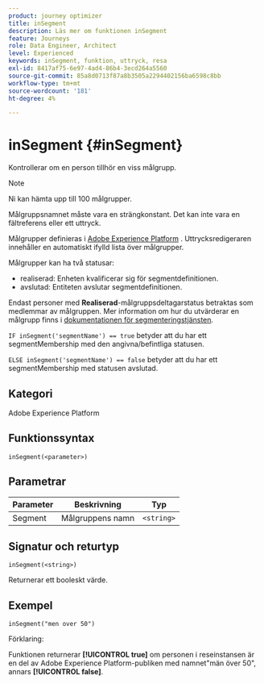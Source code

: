 ```yaml
---
product: journey optimizer
title: inSegment
description: Läs mer om funktionen inSegment
feature: Journeys
role: Data Engineer, Architect
level: Experienced
keywords: inSegment, funktion, uttryck, resa
exl-id: 8417af75-6e97-4ad4-86b4-3ecd264a5560
source-git-commit: 85a8d0713f87a8b3505a2294402156ba6598c8bb
workflow-type: tm+mt
source-wordcount: '181'
ht-degree: 4%

---
```


# inSegment {#inSegment}

Kontrollerar om en person tillhör en viss målgrupp.

>[!NOTE]
>
>Ni kan hämta upp till 100 målgrupper.

Målgruppsnamnet måste vara en strängkonstant. Det kan inte vara en fältreferens eller ett uttryck.

Målgrupper definieras i [Adobe Experience Platform](https://platform.adobe.com/audience/overview) . Uttrycksredigeraren innehåller en automatiskt ifylld lista över målgrupper.

Målgrupper kan ha två statusar:

* realiserad: Enheten kvalificerar sig för segmentdefinitionen.
* avslutad: Entiteten avslutar segmentdefinitionen.

Endast personer med **Realiserad**-målgruppsdeltagarstatus betraktas som medlemmar av målgruppen. Mer information om hur du utvärderar en målgrupp finns i [dokumentationen för segmenteringstjänsten](https://experienceleague.adobe.com/docs/experience-platform/segmentation/tutorials/evaluate-a-segment.html?lang=sv-SE#interpret-segment-results).

`IF inSegment('segmentName') == true` betyder att du har ett segmentMembership med den angivna/befintliga statusen.

`ELSE inSegment('segmentName') == false` betyder att du har ett segmentMembership med statusen avslutad.

## Kategori

Adobe Experience Platform

## Funktionssyntax

`inSegment(<parameter>)`

## Parametrar

| Parameter | Beskrivning | Typ |
|--- |--- |--- |
| Segment | Målgruppens namn | `<string>` |

## Signatur och returtyp

`inSegment(<string>)`

Returnerar ett booleskt värde.

## Exempel

`inSegment("men over 50")`

Förklaring:

Funktionen returnerar **[!UICONTROL true]** om personen i reseinstansen är en del av Adobe Experience Platform-publiken med namnet&quot;män över 50&quot;, annars **[!UICONTROL false]**.
